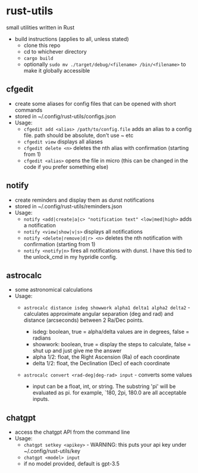 # rust-utils
small utilities written in Rust
- build instructions (applies to all, unless stated)
	- clone this repo
	- cd to whichever directory
	- `cargo build`
	- optionally `sudo mv ./target/debug/<filename> /bin/<filename>` to make it globally accessible

## cfgedit
- create some aliases for config files that can be opened with short commands
- stored in ~/.config/rust-utils/configs.json
- Usage:
	- `cfgedit add <alias> /path/to/config.file` adds an alias to a config file. path should be absolute, don't use ~ etc
	- `cfgedit view` displays all aliases
	- `cfgedit delete <n>` deletes the nth alias with confirmation (starting from 1)
	- `cfgedit <alias>` opens the file in micro (this can be changed in the code if you prefer something else)

## notify
- create reminders and display them as dunst notifications
- stored in ~/.config/rust-utils/reminders.json
- Usage:
	- `notify <add|create|a|c> "notification text" <low|med|high>` adds a notification
	- `notify <view|show|v|s>` displays all notifications
	- `notify <delete|remove|d|r> <n>` deletes the nth notification with confirmation (starting from 1)
	- `notify <notify|n>` fires all notifications with dunst. I have this tied to the unlock_cmd in my hypridle config.
## astrocalc
- some astronomical calculations
- Usage:
	- `astrocalc distance isdeg showwork alpha1 delta1 alpha2 delta2` - calculates approximate angular separation (deg and rad) and distance (arcseconds) between 2 Ra/Dec points.
		- isdeg: boolean, true = alpha/delta values are in degrees, false = radians
		- showwork: boolean, true = display the steps to calculate, false = shut up and just give me the answer
		- alpha 1/2: float, the Right Ascension (Ra) of each coordinate
		- delta 1/2: float, the Declination (Dec) of each coordinate

	- `astrocalc convert <rad-deg|deg-rad> input` - converts some values
		- input can be a float, int, or string. The substring 'pi' will be evaluated as pi. for example, `180, 2pi, 180.0 are all acceptable inputs.

## chatgpt
- access the chatgpt API from the command line
- Usage:
	- `chatgpt setkey <apikey>` - WARNING: this puts your api key under ~/.config/rust-utils/key 
	- `chatgpt <model> input`
	- if no model provided, default is gpt-3.5
